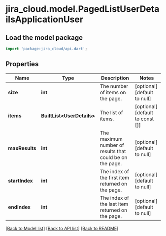 # jira_cloud.model.PagedListUserDetailsApplicationUser

## Load the model package
```dart
import 'package:jira_cloud/api.dart';
```

## Properties
Name | Type | Description | Notes
------------ | ------------- | ------------- | -------------
**size** | **int** | The number of items on the page. | [optional] [default to null]
**items** | [**BuiltList&lt;UserDetails&gt;**](UserDetails.md) | The list of items. | [optional] [default to const []]
**maxResults** | **int** | The maximum number of results that could be on the page. | [optional] [default to null]
**startIndex** | **int** | The index of the first item returned on the page. | [optional] [default to null]
**endIndex** | **int** | The index of the last item returned on the page. | [optional] [default to null]

[[Back to Model list]](../README.md#documentation-for-models) [[Back to API list]](../README.md#documentation-for-api-endpoints) [[Back to README]](../README.md)


